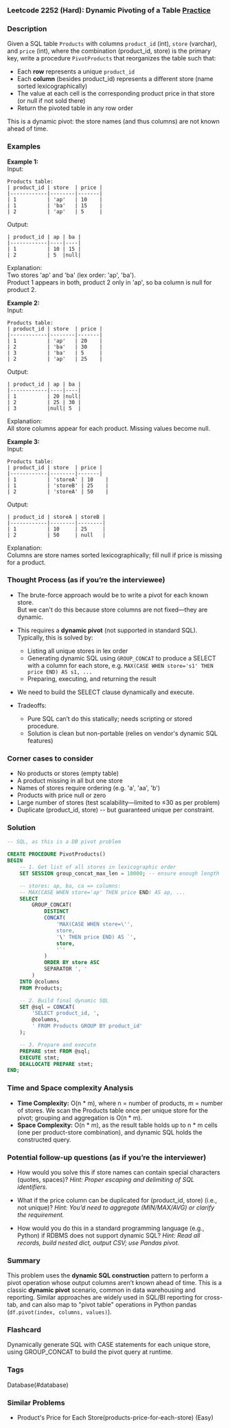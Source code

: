 ### Leetcode 2252 (Hard): Dynamic Pivoting of a Table [Practice](https://leetcode.com/problems/dynamic-pivoting-of-a-table)

### Description  
Given a SQL table `Products` with columns `product_id` (int), `store` (varchar), and `price` (int), where the combination (product_id, store) is the primary key, write a procedure `PivotProducts` that reorganizes the table such that:
- Each **row** represents a unique `product_id`
- Each **column** (besides product_id) represents a different store (name sorted lexicographically)
- The value at each cell is the corresponding product price in that store (or null if not sold there)
- Return the pivoted table in any row order

This is a dynamic pivot: the store names (and thus columns) are not known ahead of time.

### Examples  

**Example 1:**  
Input:  
```
Products table:
| product_id | store  | price |
|------------|--------|-------|
| 1          | 'ap'   | 10    |
| 1          | 'ba'   | 15    |
| 2          | 'ap'   | 5     |
```
Output:  
```
| product_id | ap | ba |
|------------|----|----|
| 1          | 10 | 15 |
| 2          | 5  |null|
```
Explanation:  
Two stores 'ap' and 'ba' (lex order: 'ap', 'ba').  
Product 1 appears in both, product 2 only in 'ap', so ba column is null for product 2.

**Example 2:**  
Input:  
```
Products table:
| product_id | store  | price |
|------------|--------|-------|
| 1          | 'ap'   | 20    |
| 2          | 'ba'   | 30    |
| 3          | 'ba'   | 5     |
| 2          | 'ap'   | 25    |
```
Output:  
```
| product_id | ap | ba |
|------------|----|----|
| 1          | 20 |null|
| 2          | 25 | 30 |
| 3          |null| 5  |
```
Explanation:  
All store columns appear for each product. Missing values become null.

**Example 3:**  
Input:  
```
Products table:
| product_id | store  | price |
|------------|--------|-------|
| 1          | 'storeA' | 10    |
| 1          | 'storeB' | 25    |
| 2          | 'storeA' | 50    |
```
Output:  
```
| product_id | storeA | storeB |
|------------|--------|--------|
| 1          | 10     | 25     |
| 2          | 50     | null   |
```
Explanation:  
Columns are store names sorted lexicographically; fill null if price is missing for a product.

### Thought Process (as if you’re the interviewee)  
- The brute-force approach would be to write a pivot for each known store.  
  But we can't do this because store columns are not fixed—they are dynamic.

- This requires a **dynamic pivot** (not supported in standard SQL).  
  Typically, this is solved by:
  - Listing all unique stores in lex order
  - Generating dynamic SQL using `GROUP_CONCAT` to produce a SELECT with a column for each store, e.g. `MAX(CASE WHEN store='s1' THEN price END) AS s1, ...`
  - Preparing, executing, and returning the result

- We need to build the SELECT clause dynamically and execute.

- Tradeoffs:  
  - Pure SQL can’t do this statically; needs scripting or stored procedure.  
  - Solution is clean but non-portable (relies on vendor's dynamic SQL features)

### Corner cases to consider  
- No products or stores (empty table)
- A product missing in all but one store
- Names of stores require ordering (e.g. 'a', 'aa', 'b')
- Products with price null or zero
- Large number of stores (test scalability—limited to ≤30 as per problem)
- Duplicate (product_id, store) -- but guaranteed unique per constraint.

### Solution

```sql
-- SQL, as this is a DB pivot problem

CREATE PROCEDURE PivotProducts()
BEGIN
    -- 1. Get list of all stores in lexicographic order
    SET SESSION group_concat_max_len = 10000; -- ensure enough length

    -- stores: ap, ba, ca => columns: 
    -- MAX(CASE WHEN store='ap' THEN price END) AS ap, ...
    SELECT
        GROUP_CONCAT(
            DISTINCT
            CONCAT(
                'MAX(CASE WHEN store=\'',
                store,
                '\' THEN price END) AS `',
                store,
                '`'
            )
            ORDER BY store ASC
            SEPARATOR ', '
        )
    INTO @columns
    FROM Products;

    -- 2. Build final dynamic SQL
    SET @sql = CONCAT(
        'SELECT product_id, ',
        @columns,
        ' FROM Products GROUP BY product_id'
    );

    -- 3. Prepare and execute
    PREPARE stmt FROM @sql;
    EXECUTE stmt;
    DEALLOCATE PREPARE stmt;
END;
```

### Time and Space complexity Analysis  

- **Time Complexity:** O(n \* m), where n = number of products, m = number of stores. We scan the Products table once per unique store for the pivot; grouping and aggregation is O(n \* m).
- **Space Complexity:** O(n \* m), as the result table holds up to n \* m cells (one per product-store combination), and dynamic SQL holds the constructed query.

### Potential follow-up questions (as if you’re the interviewer)  

- How would you solve this if store names can contain special characters (quotes, spaces)?
  *Hint: Proper escaping and delimiting of SQL identifiers.*

- What if the price column can be duplicated for (product_id, store) (i.e., not unique)?
  *Hint: You’d need to aggregate (MIN/MAX/AVG) or clarify the requirement.*

- How would you do this in a standard programming language (e.g., Python) if RDBMS does not support dynamic SQL?
  *Hint: Read all records, build nested dict, output CSV; use Pandas pivot.*

### Summary
This problem uses the **dynamic SQL construction** pattern to perform a pivot operation whose output columns aren’t known ahead of time. This is a classic **dynamic pivot** scenario, common in data warehousing and reporting. Similar approaches are widely used in SQL/BI reporting for cross-tab, and can also map to "pivot table" operations in Python pandas (`df.pivot(index, columns, values)`).


### Flashcard
Dynamically generate SQL with CASE statements for each unique store, using GROUP_CONCAT to build the pivot query at runtime.

### Tags
Database(#database)

### Similar Problems
- Product's Price for Each Store(products-price-for-each-store) (Easy)